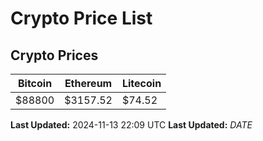# Crypto Price List

## Crypto Prices
| Bitcoin | Ethereum | Litecoin |
| ------- | -------- | -------- |
| $88800 | $3157.52 | $74.52 |
**Last Updated:** 2024-11-13 22:09 UTC
**Last Updated:** $DATE$
